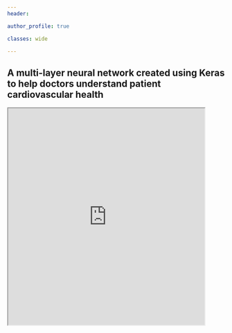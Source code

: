 ```yaml
---
header:

author_profile: true

classes: wide

---
```


## A multi-layer neural network created using Keras to help doctors understand patient cardiovascular health 


<iframe src = "https://public.tableau.com/shared/2JDZXYMHQ?:showVizHome=no&:embed=true" width="90%" height="500"></iframe>
